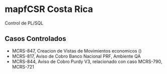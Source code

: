 # mapfCSR Costa Rica
Control de PL/SQL 

## Casos Controlados
* MCRS-847, Creacion de Vistas de Movimientos economicos ()
* MCRS-817, Aviso de Cobro Banco Nacional PRF, Ambiente QA
* MCRS-844, Aviso de Cobro Purdy V3, relacionado con caso MCRS-790, MCRS-721